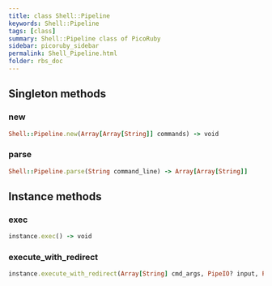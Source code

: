 ```yaml
---
title: class Shell::Pipeline
keywords: Shell::Pipeline
tags: [class]
summary: Shell::Pipeline class of PicoRuby
sidebar: picoruby_sidebar
permalink: Shell_Pipeline.html
folder: rbs_doc
---
```

## Singleton methods
### new

```ruby
Shell::Pipeline.new(Array[Array[String]] commands) -> void
```
### parse

```ruby
Shell::Pipeline.parse(String command_line) -> Array[Array[String]]
```
## Instance methods
### exec

```ruby
instance.exec() -> void
```
### execute_with_redirect

```ruby
instance.execute_with_redirect(Array[String] cmd_args, PipeIO? input, PipeIO? output) -> void
```
